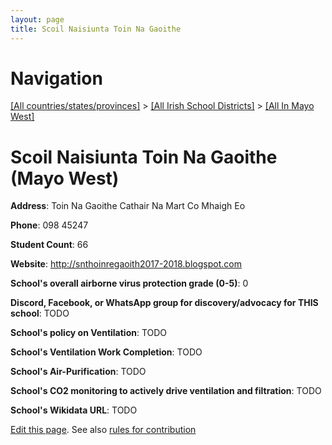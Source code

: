 ```yaml
---
layout: page
title: Scoil Naisiunta Toin Na Gaoithe
---
```

# Navigation

[[All countries/states/provinces]](../../..) > [[All Irish School Districts]](../..) > [[All In Mayo West]](..)

# Scoil Naisiunta Toin Na Gaoithe (Mayo West)

**Address**: Toin Na Gaoithe Cathair Na Mart Co Mhaigh Eo

**Phone**: 098 45247

**Student Count**: 66

**Website**: <http://snthoinregaoith2017-2018.blogspot.com>

**School's overall airborne virus protection grade (0-5)**: 0

**Discord, Facebook, or WhatsApp group for discovery/advocacy for THIS school**: TODO

**School's policy on Ventilation**: TODO

**School's Ventilation Work Completion**: TODO

**School's Air-Purification**: TODO

**School's CO2 monitoring to actively drive ventilation and filtration**: TODO

**School's Wikidata URL**: TODO


[Edit this page](https://github.com/ventilate-schools/Ireland/edit/main/./Mayo_West/Scoil_Naisiunta_Toin_Na_Gaoithe.md). See also [rules for contribution](../../../contribution-rules/)